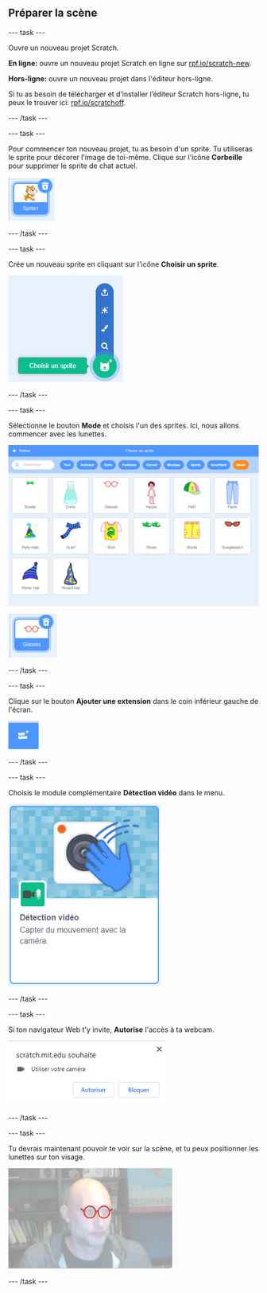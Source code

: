 ## Préparer la scène

--- task ---

Ouvre un nouveau projet Scratch.

**En ligne:** ouvre un nouveau projet Scratch en ligne sur [rpf.io/scratch-new](https://rpf.io/scratch-new).

**Hors-ligne:** ouvre un nouveau projet dans l'éditeur hors-ligne.

Si tu as besoin de télécharger et d’installer l’éditeur Scratch hors-ligne, tu peux le trouver ici: [rpf.io/scratchoff](https://rpf.io/scratchoff).

--- /task ---

--- task ---

Pour commencer ton nouveau projet, tu as besoin d'un sprite. Tu utiliseras le sprite pour décorer l'image de toi-même. Clique sur l'icône **Corbeille** pour supprimer le sprite de chat actuel.

![image montrant l'icône de la corbeille sur le sprite chat](images/delete-sprite.png)

--- /task ---

--- task ---

Crée un nouveau sprite en cliquant sur l'icône **Choisir un sprite**.

![image montrant l'icône de choix de sprite étendu](images/new-sprite.png)

--- /task ---

--- task ---

Sélectionne le bouton **Mode** et choisis l'un des sprites. Ici, nous allons commencer avec les lunettes.

![image montrant des sprites de mode](images/fashion.png)

![image montrant le sprite de lunettes](images/glasses.png)

--- /task ---

--- task ---

Clique sur le bouton **Ajouter une extension** dans le coin inférieur gauche de l'écran.

![image montrant le bouton ajouter une extension](images/add-extension.png)

--- /task ---

--- task ---

Choisis le module complémentaire **Détection vidéo** dans le menu.

![image montrant la sélection de la bibliothèque d'extensions vidéo](images/video-extension.png)

--- /task ---

--- task ---

Si ton navigateur Web t'y invite, **Autorise** l'accès à ta webcam.

![image montrant l'invite du navigateur pour autoriser l'accès à la caméra](images/allow-camera.png)

--- /task ---

--- task ---

Tu devrais maintenant pouvoir te voir sur la scène, et tu peux positionner les lunettes sur ton visage.

![image montrant un homme avec des lunettes superposées sur son visage](images/man-with-glasses.png)

--- /task ---





